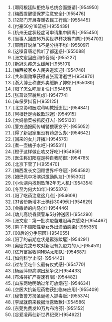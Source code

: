 
1. [曝阿根廷队拒绝与总统会面邀请]-[954950]
1. [梅西提醒德保罗注意安全]-[955476]
1. [12部门开展春暖农民工行动]-[955445]
1. [付豪50分18篮板]-[955439]
1. [杭州无症状轻症可申请集中隔离]-[955450]
1. [当事人回应16万买世界杯决赛门票]-[954703]
1. [邵雨轩说单飞不是分桃不均]-[955097]
1. [这嗓音唐老鸭听了都迷惑]-[955088]
1. [张文宏回应网传音频]-[955227]
1. [新冠头疼怎么缓解]-[955101]
1. [梅西被家乡人民夹道欢迎]-[954748]
1. [共和国勋章获得者张富清逝世]-[954870]
1. [浙大博士称送外卖缓解了抑郁]-[955080]
1. [阳了怎么吃康复快]-[954851]
1. [张蔷谈容貌焦虑]-[954774]
1. [车保罗抖音]-[955125]
1. [北京协和医院蒋明教授逝世]-[954841]
1. [阿根廷足协致歉球迷]-[954915]
1. [大妈偷菜被抓反打人]-[955130]
1. [警方通报网传辅警猥亵女子]-[955052]
1. [得了新冠家里没有药怎么办]-[954642]
1. [回来的女儿开播]-[954576]
1. [煮一壶橘子水吧]-[955311]
1. [橙子这样做止咳又好吃]-[954959]
1. [医生称幻阳症是种自我防御]-[954785]
1. [北京下雪了]-[955470]
1. [梅西发长文回顾世界杯夺冠]-[954582]
1. [姆巴佩中场演讲激励队友]-[955302]
1. [小伙湖内找到坠落2年无人机]-[954354]
1. [冬至为何大如年]-[955376]
1. [阳了吃药注意这几点]-[954609]
1. [31省份新增本土确诊3049例]-[954629]
1. [会撒娇的内马尔]-[954446]
1. [幼儿高烧昏厥警车5分钟送医]-[954290]
1. [张文宏：第一批次疫苗难阻再次感染]-[954467]
1. [男子不顾阳性妻女外出潇洒感染]-[955351]
1. [00后的分手原因]-[954055]
1. [阳了的前期症状是嚣张跋扈]-[954291]
1. [奥密克戎专攻对新冠有免疫力的人]-[954511]
1. [亿万富翁收购NBA太阳队]-[954687]
1. [如何科学止咳]-[954442]
1. [过冬至吃什么最有仪式感]-[954770]
1. [杨丽萍带病演出惹争议]-[954433]
1. [布洛芬扩产提速有限]-[954482]
1. [山东两地明确过年可放烟花]-[954634]
1. [空医大抗新冠药物获批临床应用]-[955409]
1. [秘鲁警方扮圣诞老人抓毒贩]-[955374]
1. [李斌就蔚来数据泄露致歉]-[954586]
1. [东莞免费发10万片布洛芬]-[955152]
1. [谷爱凌再创新世界纪录]-[954622]